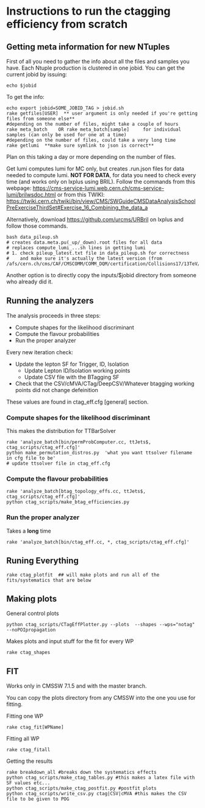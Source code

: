 # Instructions to run the ctagging efficiency from scratch

## Getting meta information for new NTuples

First of all you need to gather the info about all the files and samples you have. Each Ntuple production is clustered in one jobid. You can get the current jobid by issuing:
```
echo $jobid
```

To get the info:

```
echo export jobid=SOME_JOBID_TAG > jobid.sh
rake getfiles[USER]  ** user argument is only needed if you're getting files from someone else**
#depending on the number of files, might take a couple of hours
rake meta_batch    OR rake meta_batch[sample]     for individual samples (can only be used for one at a time)
#depending on the number of files, could take a very long time
rake getlumi  **make sure symlink to json is correct**
```

Plan on this taking a day or more depending on the number of files.

Get lumi computes lumi for MC only, but creates .run.json files for data needed to compute lumi. **NOT FOR DATA**, for data you need to check every time (and works only on lxplus using BRIL).
Follow the commands from this webpage: https://cms-service-lumi.web.cern.ch/cms-service-lumi/brilwsdoc.html
    or from this TWIKI: https://twiki.cern.ch/twiki/bin/view/CMS/SWGuideCMSDataAnalysisSchoolPreExerciseThirdSet#Exercise_16_Combining_the_data_a

Alternatively, download https://github.com/urcms/URBril on lxplus and follow those commands.

```
bash data_pileup.sh
# creates data.meta.pu(_up/_down).root files for all data
# replaces compute_lumi_...sh lines in getting lumi
# 1. check pileup_latest.txt file in data_pileup.sh for correctness
#    and make sure it's actually the latest version (from /afs/cern.ch/cms/CAF/CMSCOMM/COMM_DQM/certification/Collisions17/13TeV/PileUp/)
```

Another option is to directly copy the inputs/$jobid directory from someone who already did it.

## Running the analyzers

The analysis proceeds in three steps:
   * Compute shapes for the likelihood discriminant
   * Compute the flavour probabilities
   * Run the proper analyzer

Every new iteration check:
   * Update the lepton SF for Trigger, ID, Isolation
	 * Update Lepton ID/Isolation working points
	 * Update CSV file with the BTagging SF
   * Check that the CSV/cMVA/CTag/DeepCSV/Whatever btagging working points did not change defeinition

These values are found in ctag_eff.cfg [general] section.

### Compute shapes for the likelihood discriminant

This makes the distribution for TTBarSolver

```
rake 'analyze_batch[bin/permProbComputer.cc, ttJets$, ctag_scripts/ctag_eff.cfg]'
python make_permutation_distros.py  'what you want ttsolver filename in cfg file to be'
# update ttsolver file in ctag_eff.cfg
```

### Compute the flavour probabilities

```
rake 'analyze_batch[btag_topology_effs.cc, ttJets$, ctag_scripts/ctag_eff.cfg]'
python ctag_scripts/make_btag_efficiencies.py
```

### Run the proper analyzer

Takes a **long** time
```
rake 'analyze_batch[bin/ctag_eff.cc, *, ctag_scripts/ctag_eff.cfg]'
```

## Runing Everything
```
rake ctag_plotfit  ## will make plots and run all of the fits/systematics that are below
```


## Making plots

General control plots

```
python ctag_scripts/CTagEffPlotter.py --plots  --shapes --wps="notag" --noPOIpropagation
```

Makes plots and input stuff for the fit for every WP
```
rake ctag_shapes
```

## FIT

Works only in CMSSW 7.1.5 and with the master branch.

You can copy the plots directory from any CMSSW into the one you use for fitting.

Fitting one WP
```
rake ctag_fit[WPName]
```

Fitting all WP
```
rake ctag_fitall
```

Getting the results
```
rake breakdown_all #breaks down the systematics effects
python ctag_scripts/make_ctag_tables.py #this makes a latex file with SF values etc...
python ctag_scripts/make_ctag_postfit.py #postfit plots
python ctag_scripts/write_csv.py ctag|CSV|cMVA #this makes the CSV file to be given to POG
```


